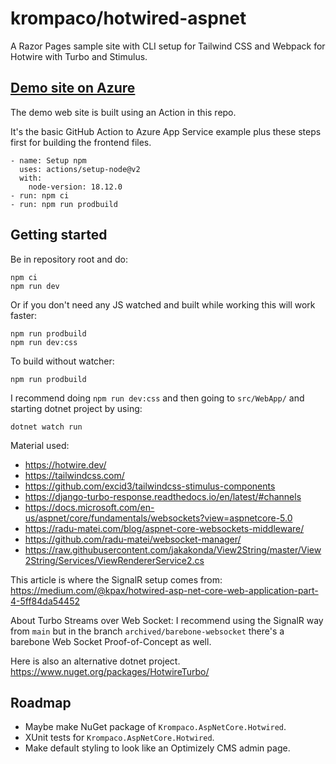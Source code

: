 # krompaco/hotwired-aspnet

A Razor Pages sample site with CLI setup for Tailwind CSS and Webpack for Hotwire with Turbo and Stimulus.

## [Demo site on Azure](https://hotwired.azurewebsites.net/)

The demo web site is built using an Action in this repo.

It's the basic GitHub Action to Azure App Service example plus these steps first for building the frontend files.

```
- name: Setup npm
  uses: actions/setup-node@v2
  with:
    node-version: 18.12.0
- run: npm ci
- run: npm run prodbuild
```

## Getting started

Be in repository root and do:

```
npm ci
npm run dev
```

Or if you don't need any JS watched and built while working this will work faster:

```
npm run prodbuild
npm run dev:css
```

To build without watcher:

```
npm run prodbuild
```

I recommend doing `npm run dev:css` and then going to `src/WebApp/` and starting dotnet project by using:

```
dotnet watch run
```

Material used:

* https://hotwire.dev/
* https://tailwindcss.com/
* https://github.com/excid3/tailwindcss-stimulus-components
* https://django-turbo-response.readthedocs.io/en/latest/#channels
* https://docs.microsoft.com/en-us/aspnet/core/fundamentals/websockets?view=aspnetcore-5.0
* https://radu-matei.com/blog/aspnet-core-websockets-middleware/
* https://github.com/radu-matei/websocket-manager/
* https://raw.githubusercontent.com/jakakonda/View2String/master/View2String/Services/ViewRendererService2.cs

This article is where the SignalR setup comes from:
https://medium.com/@kpax/hotwired-asp-net-core-web-application-part-4-5ff84da54452

About Turbo Streams over Web Socket: I recommend using the SignalR way from `main` but in the branch `archived/barebone-websocket` there's a barebone Web Socket Proof-of-Concept as well.

Here is also an alternative dotnet project. 
https://www.nuget.org/packages/HotwireTurbo/

## Roadmap

* Maybe make NuGet package of `Krompaco.AspNetCore.Hotwired`.
* XUnit tests for `Krompaco.AspNetCore.Hotwired`.
* Make default styling to look like an Optimizely CMS admin page.
